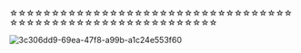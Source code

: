 ☆☆☆☆☆☆☆☆☆☆☆☆☆☆☆☆☆☆☆☆☆☆☆☆☆☆☆☆☆☆☆☆☆☆☆☆☆☆☆☆☆☆☆☆☆☆☆☆☆☆☆☆☆☆☆☆☆☆☆

![3c306dd9-69ea-47f8-a99b-a1c24e553f60](https://github.com/user-attachments/assets/1e06f8ca-d7f4-4796-b9e0-d6dbdf76ff16)
